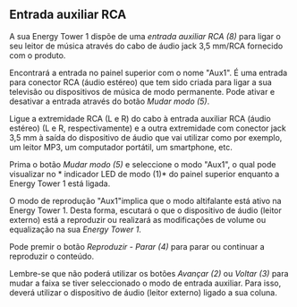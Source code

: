 ## Entrada auxiliar RCA

A sua Energy Tower 1 dispõe de uma *entrada auxiliar RCA (8)* para ligar o seu leitor de música através do cabo de áudio jack 3,5 mm/RCA fornecido com o produto.

Encontrará a entrada no painel superior com o nome "Aux1". É uma entrada para conector RCA (áudio estéreo) que tem sido criada para ligar a sua televisão ou dispositivos de música de modo permanente. Pode ativar e desativar a entrada através do botão *Mudar modo (5)*.

Ligue a extremidade RCA (L e R) do cabo à entrada auxiliar RCA (áudio estéreo) (L e R, respectivamente) e a outra extremidade com conector jack 3,5 mm à saída do dispositivo de áudio que vai utilizar como por exemplo, um leitor MP3, um computador portátil, um smartphone, etc. 

Prima o botão *Mudar modo (5)* e seleccione o modo "Aux1", o qual pode visualizar no * indicador LED de modo (1)* do painel superior enquanto a Energy Tower 1 está ligada.

O modo de reprodução "Aux1"implica que o modo altifalante está ativo na Energy Tower 1. Desta forma, escutará o que o dispositivo de áudio (leitor externo) está a reproduzir ou realizará as modificações de volume ou equalização na sua *Energy Tower 1*.

Pode premir o botão *Reproduzir - Parar (4)* para parar ou continuar a reproduzir o conteúdo.

Lembre-se que não poderá utilizar os botões *Avançar (2)* ou *Voltar (3)* para mudar a faixa se tiver seleccionado o modo de entrada auxiliar. Para isso, deverá utilizar o dispositivo de áudio (leitor externo) ligado a sua coluna.


